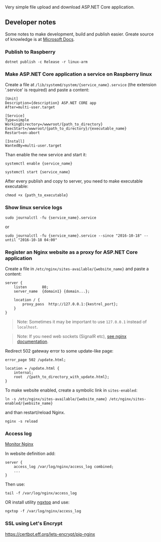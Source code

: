 Very simple file upload and download ASP.NET Core application.

## Developer notes

Some notes to make development, build and publish easier.
Greate source of knowledge is at [Microsoft Docs](https://docs.microsoft.com/en-us/aspnet/core/publishing/linuxproduction).

### Publish to Raspberry

```
dotnet publish -c Release -r linux-arm
```

### Make ASP.NET Core application a service on Raspberry linux

Create a file at `/lib/systemd/system/{service_name}.service` (the extension '.service' is required) and paste a content:

```
[Unit]
Description={description} ASP.NET CORE app
After=multi-user.target

[Service]
Type=simple
WorkingDirectory=/wwwroot/{path_to_directory}
ExecStart=/wwwroot/{path_to_directory}/{executable_name}
Restart=on-abort

[Install]
WantedBy=multi-user.target
```

Than enable the new service and start it:

```
systemctl enable {service_name}

systemctl start {service_name}
```

After every publish and copy to server, you need to make executable executable:

```
chmod +x {path_to_executable}
```

### Show linux service logs

```
sudo journalctl -fu {service_name}.service
```

or 

```
sudo journalctl -fu {service_name}.service --since "2016-10-18" --until "2016-10-18 04:00"
```

### Register an Nginx website as a proxy for ASP.NET Core application

Create a file in `/etc/nginx/sites-available/{website_name}` and paste a content:

```
server {
    listen       80;
    server_name  {domain1} {domain...};

    location / {
        proxy_pass  http://127.0.0.1:{kestrel_port};
    }
}
```

> Note: Sometimes it may be important to use `127.0.0.1` instead of `localhost`.

> Note: If you need web sockets (SignalR etc), [see nginx documentation](https://www.nginx.com/blog/websocket-nginx/).

Redirect 502 gateway error to some update-like page:

```
error_page 502 /update.html;

location = /update.html {
    internal;
    root  /{path_to_directory_with_update.html};
}

```

To make website enabled, create a symbolic link in `sites-enabled`:

```
ln -s /etc/nginx/sites-available/{website_name} /etc/nginx/sites-enabled/{website_name}
```

and than restart/reload Nginx.

```
nginx -s reload
```

### Access log

[Monitor Nginx](https://blog.serverdensity.com/monitor-nginx/)

In website definition add:

```
server {
    access_log /var/log/nginx/access_log combined;
    ...
}
```

Then use:

```
tail -f /var/log/nginx/access_log
```

OR install utility [ngxtop](https://github.com/lebinh/ngxtop) and use:

```
ngxtop -f /var/log/nginx/access_log
```

### SSL using Let's Encrypt

https://certbot.eff.org/lets-encrypt/pip-nginx
